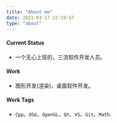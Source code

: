 ```yaml
---
title: "About me"
date: 2021-03-17 22:19:57
type: "about"
---
```


#### Current Status

- 一个无心上班的，三流软件开发人员。

#### Work

- 图形开发(渲染)，桌面软件开发。

#### Work Tags

- `Cpp`、`OSG`、`OpenGL`、`Qt`、`VS`、`Git`、`Math`.